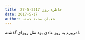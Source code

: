 ```yaml
---
title: خاطره روز 2017-5-27
date: 2017-5-27
author: شعبان محمد حسنی
---
```


امروزم یه روز عادی بود مثل روزای گذشته.